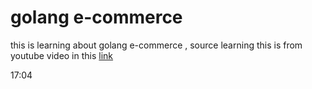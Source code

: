 # golang e-commerce
this is learning about golang e-commerce , source learning this is from youtube video in this [link](https://www.youtube.com/watch?v=4xjl3RvAOqM)

17:04